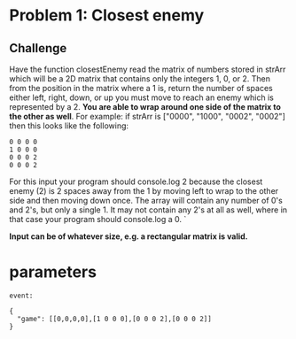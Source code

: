 # Problem 1: Closest enemy

## Challenge

Have the function closestEnemy read the matrix of numbers stored in strArr which will be a 2D matrix that contains only the integers 1, 0, or 2. Then from the position in the matrix where a 1 is, return the number of spaces either left, right, down, or up you must move to reach an enemy which is represented by a 2. **You are able to wrap around one side of the matrix to the other as well**. For example: if strArr is ["0000", "1000", "0002", "0002"] then this looks like the following:

```
0 0 0 0
1 0 0 0
0 0 0 2
0 0 0 2
```

For this input your program should console.log 2 because the closest enemy (2) is 2 spaces away from the 1 by moving left to wrap to the other side and then moving down once. The array will contain any number of 0's and 2's, but only a single 1. It may not contain any 2's at all as well, where in that case your program should console.log a 0. `

**Input can be of whatever size, e.g. a rectangular matrix is valid.**

# parameters

```
event:

{
  "game": [[0,0,0,0],[1 0 0 0],[0 0 0 2],[0 0 0 2]]
}

```
